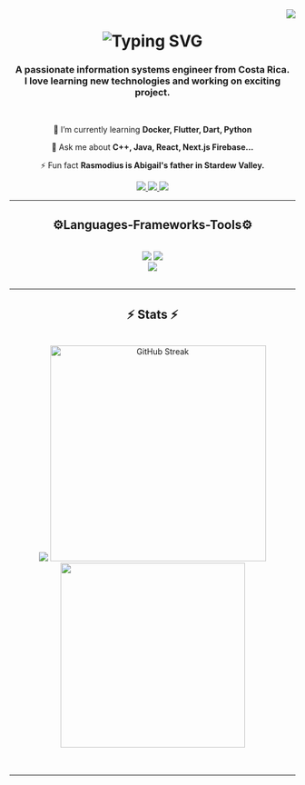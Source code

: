 <img align="right" src="https://komarev.com/ghpvc/?username=jocscriptch&label=Profile%20views&color=0e75b6&style=flat" />

<h1 align="center">
  <img src="https://readme-typing-svg.herokuapp.com?font=Righteous&size=35&duration=3000&pause=1000&color=C893EB&background=FFFFFF00&center=true&vCenter=true&random=false&width=500&height=70&lines=Hi+There!%F0%9F%91%8B;I'm+Jocsan+Ram%C3%ADrez+Chaves!" alt="Typing SVG" />
</h1>

<h3 align="center">A passionate information systems engineer from Costa Rica. <br/>
                  I love learning new technologies and working on exciting project.</h3>
<br/>

<div align="center">
  
🌱 I’m currently learning **Docker, Flutter, Dart, Python**
  
💬 Ask me about **C++, Java, React, Next.js Firebase...**

⚡ Fun fact **Rasmodius is Abigail's father in Stardew Valley.**

 </div>

 
<div align="center"> 
  <a href="mailto: jocsan.ramirez.chaves@est.una.ac.cr" target="_blank" rel="noopener noreferrer">
    <img src="https://img.shields.io/badge/Gmail-333333?style=for-the-badge&logo=gmail&logoColor=red" />
  </a>
  <a href="https://www.linkedin.com/in/jocsan-ramirez-chaves/" target="_blank" rel="noopener noreferrer">
    <img src="https://img.shields.io/badge/LinkedIn-0077B5?style=for-the-badge&logo=linkedin&logoColor=white" />
  </a>
  <a href="https://website-portfolio-tailwind-css-react-framer-motion-next.vercel.app/" target="_blank" rel="noopener noreferrer">
    <img src="https://img.shields.io/badge/Portfolio-FF5722?style=for-the-badge&logo=todoist&logoColor=white" />
  </a>
</div>
 <hr/>

 <h2 align="center">⚙️Languages-Frameworks-Tools⚙️</h2>
<br/>
<div align="center">
    <img src="https://skillicons.dev/icons?i=html,css,javascript,typescript,bootstrap,tailwind,vercel,github,figma,git" />
    <img src="https://skillicons.dev/icons?i=php,nodejs,react,nextjs,fortran,cpp,java,maven,idea,linux" /><br>
    <img src="https://skillicons.dev/icons?i=latex,netlify,vite,processing,firebase,mongodb,mysql,postgres,vscode,visualstudio" /><br>
</div>
<br/>
<hr/>

<h2 align="center">⚡ Stats ⚡</h2>
<br>
<div align="center">
     <picture>
        <source
            srcset="https://github-readme-stats.vercel.app/api?username=jocscriptch&show_icons=true&theme=react&rank_icon=github&border_radius=10&w=400"
            media="(prefers-color-scheme: dark)"/>
        <source
            srcset="https://github-readme-stats.vercel.app/api?username=jocscriptch&show_icons=true&w=400"
            media="(prefers-color-scheme: dark), (prefers-color-scheme: no-preference)"/>
        <img src="https://github-readme-stats.vercel.app/api?username=jocscriptch&show_icons=true&w=400" />
    </picture>
    <a href="https://git.io/streak-stats">
        <img width="380" src="https://streak-stats.demolab.com?user=jocscriptch&theme=react&border_radius=10&card_width=400" alt="GitHub Streak" />
    </a>
    <img width="325" align="center" src="https://github-readme-stats.vercel.app/api/top-langs?username=jocscriptch&layout=compact&theme=react&langs_count=8&card_width=325" />
</div>
<br/><br/>
<hr/>


